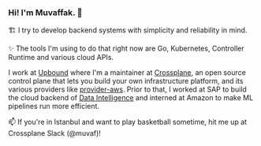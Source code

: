 ### Hi! I'm Muvaffak. 👋

<!--
**muvaf/muvaf** is a ✨ _special_ ✨ repository because its `README.md` (this file) appears on your GitHub profile.

Here are some ideas to get you started:

- 🔭 I’m currently working on ...
- 🌱 I’m currently learning ...
- 👯 I’m looking to collaborate on ...
- 🤔 I’m looking for help with ...
- 💬 Ask me about ...
- 📫 How to reach me: ...
- 😄 Pronouns: ...
- ⚡ Fun fact: ...
-->

🏗 I try to develop backend systems with simplicity and reliability in mind.

✨ The tools I'm using to do that right now are Go, Kubernetes, Controller Runtime and various cloud APIs.

I work at [Upbound](https://www.upbound.io/) where I'm a maintainer at [Crossplane](https://github.com/crossplane/crossplane), an open source control plane that lets you build your own infrastructure platform, and its various providers like [provider-aws](https://github.com/crossplane/provider-aws). Prior to that, I worked at SAP to build the cloud backend of [Data Intelligence](https://www.sap.com/products/data-intelligence.html) and interned at Amazon to make ML pipelines run more efficient.

📫 If you're in Istanbul and want to play basketball sometime, hit me up at Crossplane Slack (@muvaf)!
